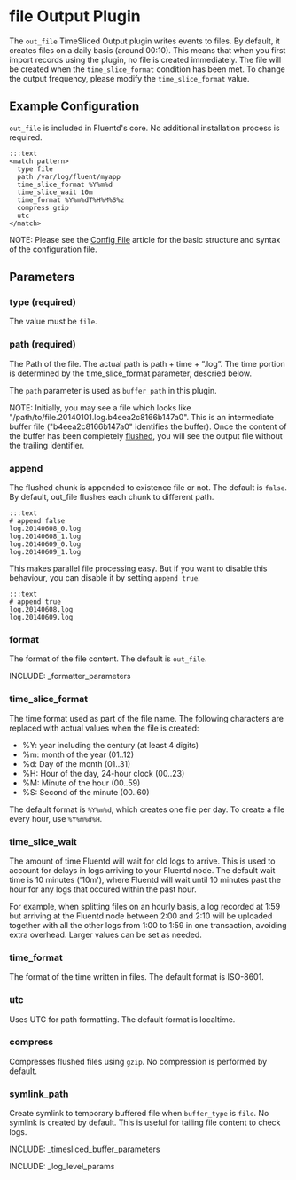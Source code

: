 # file Output Plugin

The `out_file` TimeSliced Output plugin writes events to files. By default, it creates files on a daily basis (around 00:10). This means that when you first import records using the plugin, no file is created immediately. The file will be created when the `time_slice_format` condition has been met. To change the output frequency, please modify the `time_slice_format` value.

## Example Configuration

`out_file` is included in Fluentd's core. No additional installation process is required.

    :::text
    <match pattern>
      type file
      path /var/log/fluent/myapp
      time_slice_format %Y%m%d
      time_slice_wait 10m
      time_format %Y%m%dT%H%M%S%z
      compress gzip
      utc
    </match>

NOTE: Please see the <a href="config-file">Config File</a> article for the basic structure and syntax of the configuration file.

## Parameters

### type (required)
The value must be `file`.

### path (required)
The Path of the file. The actual path is path + time + ”.log”. The time portion is determined by the time_slice_format parameter, descried below.

The `path` parameter is used as `buffer_path` in this plugin.

NOTE: Initially, you may see a file which looks like "/path/to/file.20140101.log.b4eea2c8166b147a0". This is an intermediate buffer file ("b4eea2c8166b147a0" identifies the buffer). Once the content of the buffer has been completely <a href="buf_file">flushed</a>, you will see the output file without the trailing identifier.

### append
The flushed chunk is appended to existence file or not. The default is `false`.
By default, out_file flushes each chunk to different path.

    :::text
    # append false
    log.20140608_0.log
    log.20140608_1.log
    log.20140609_0.log
    log.20140609_1.log

This makes parallel file processing easy. But if you want to disable this behaviour,
you can disable it by setting `append true`.

    :::text
    # append true
    log.20140608.log
    log.20140609.log


### format
The format of the file content. The default is `out_file`.

INCLUDE: _formatter_parameters

### time_slice_format
The time format used as part of the file name. The following characters are replaced with actual values when the file is created:

* %Y: year including the century (at least 4 digits)
* %m: month of the year (01..12)
* %d: Day of the month (01..31)
* %H: Hour of the day, 24-hour clock (00..23)
* %M: Minute of the hour (00..59)
* %S: Second of the minute (00..60)

The default format is `%Y%m%d`, which creates one file per day. To create a file every hour, use `%Y%m%d%H`.

### time_slice_wait
The amount of time Fluentd will wait for old logs to arrive. This is used to account for delays in logs arriving to your Fluentd node. The default wait time is 10 minutes ('10m'), where Fluentd will wait until 10 minutes past the hour for any logs that occured within the past hour.

For example, when splitting files on an hourly basis, a log recorded at 1:59 but arriving at the Fluentd node between 2:00 and 2:10 will be uploaded together with all the other logs from 1:00 to 1:59 in one transaction, avoiding extra overhead. Larger values can be set as needed.

### time_format
The format of the time written in files. The default format is ISO-8601.

### utc
Uses UTC for path formatting. The default format is localtime.

### compress
Compresses flushed files using `gzip`. No compression is performed by default.

### symlink_path

Create symlink to temporary buffered file when `buffer_type` is `file`. No symlink is created by default.
This is useful for tailing file content to check logs.

INCLUDE: _timesliced_buffer_parameters

INCLUDE: _log_level_params

